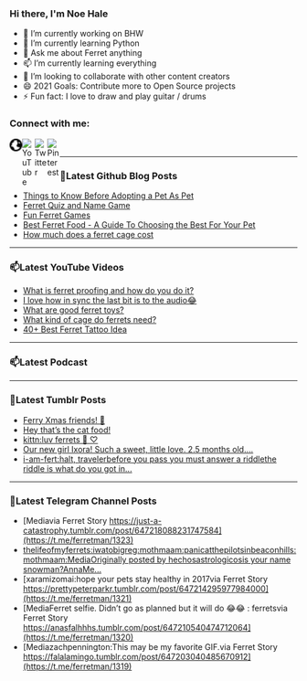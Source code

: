 ### Hi there, I'm Noe Hale

- 🔭 I’m currently working on BHW
- 🌱 I’m currently learning Python
- 💬 Ask me about Ferret anything
- 📫 I’m currently learning everything
- 🔭 I’m looking to collaborate with other content creators
- 😄 2021 Goals: Contribute more to Open Source projects
- ⚡ Fun fact: I love to draw and play guitar / drums

### Connect with me:

[<img align="left" alt="ferretvoice.com" width="22px" src="https://raw.githubusercontent.com/iconic/open-iconic/master/svg/globe.svg" />](https://ferretvoice.com)
[<img align="left" alt="YouTube" width="22px" src="https://cdn.jsdelivr.net/npm/simple-icons@v3/icons/youtube.svg" />](https://www.youtube.com/channel/UCk665XTfaMLVwFVWUmgnDiw)
[<img align="left" alt="Twitter" width="22px" src="https://cdn.jsdelivr.net/npm/simple-icons@v3/icons/twitter.svg" />](https://twitter.com/voiceferret)
[<img align="left" alt="Pinterest" width="22px" src="https://cdn.jsdelivr.net/npm/simple-icons@v3/icons/pinterest.svg" />](https://www.pinterest.com/voiceferret/)

<br />

---
### 🔭Latest Github Blog Posts
<!-- GITHUB:START -->
- [Things to Know Before Adopting a Pet As Pet](http://noehale.github.io/things-to-know-before-adopting-a-pet-as-pet/)
- [Ferret Quiz and Name Game](http://noehale.github.io/ferret-quiz/)
- [Fun Ferret Games](http://noehale.github.io/fun-ferret-games/)
- [Best Ferret Food - A Guide To Choosing the Best For Your Pet](http://noehale.github.io/best-ferret-food/)
- [How much does a ferret cage cost](http://noehale.github.io/how-much-does-a-ferret-cage-cost/)
<!-- GITHUB:END -->
---
### 📫Latest YouTube Videos

<!-- YOUTUBE:START -->
- [What is ferret proofing and how do you do it?](https://www.youtube.com/watch?v=81Syh_DJBQQ)
- [I love how in sync the last bit is to the audio😂](https://www.youtube.com/watch?v=WHBeGHwSlGY)
- [What are good ferret toys?](https://www.youtube.com/watch?v=tPxRilBzc0s)
- [What kind of cage do ferrets need?](https://www.youtube.com/watch?v=xzz6hC3sR5A)
- [40+ Best Ferret Tattoo Idea](https://www.youtube.com/watch?v=KIKqduR6Xcs)
<!-- YOUTUBE:END -->

---
### 📫Latest Podcast

<!-- PODCAST:START -->
<!-- PODCAST:END -->
---
### 📝Latest Tumblr Posts

<!-- TUMBLR:START -->
- [Ferry Xmas friends! 🤍](https://come-forth-into-the-light.tumblr.com/post/647255817477931008)
- [Hey that’s the cat food!](https://come-forth-into-the-light.tumblr.com/post/647210544745644032)
- [kittn:luv ferrets 🐌 ♡](https://come-forth-into-the-light.tumblr.com/post/647187908927881216)
- [Our new girl Ixora! Such a sweet, little love. 2.5 months old....](https://come-forth-into-the-light.tumblr.com/post/647165262899101696)
- [i-am-fert:halt, travelerbefore you pass you must answer a riddlethe riddle is what do you got in...](https://come-forth-into-the-light.tumblr.com/post/647119950325088256)
<!-- TUMBLR:END -->
---
### 📝Latest Telegram Channel Posts

<!-- TELEGRAM:START -->
- [Mediavia Ferret Story https://just-a-catastrophy.tumblr.com/post/647218088231747584](https://t.me/ferretman/1323)
- [thelifeofmyferrets:iwatobigreg:mothmaam:panicatthepilotsinbeaconhills:mothmaam:MediaOriginally posted by hechosastrologicosis your name snowman?AnnaMe...](https://t.me/ferretman/1322)
- [xaramizomai:hope your pets stay healthy in 2017via Ferret Story https://prettypeterparkr.tumblr.com/post/647214295977984000](https://t.me/ferretman/1321)
- [MediaFerret selfie. Didn’t go as planned but it will do 😂😂 : ferretsvia Ferret Story https://anasfalhhhs.tumblr.com/post/647210540474712064](https://t.me/ferretman/1320)
- [Mediazachpennington:This may be my favorite GIF.via Ferret Story https://falalamingo.tumblr.com/post/647203040485670912](https://t.me/ferretman/1319)
<!-- TELEGRAM:END -->
